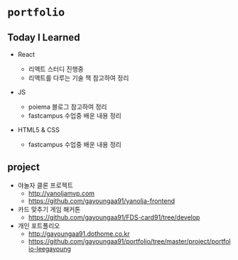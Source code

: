 # `portfolio`

## Today I Learned 
- React
  - 리액트 스터디 진행중
  - 리액트를 다루는 기술 책 참고하여 정리
  
- JS
  - poiema 블로그 참고하여 정리
  - fastcampus 수업중 배운 내용 정리
  
- HTML5 & CSS
  - fastcampus 수업중 배운 내용 정리


## project
- 야놀자 클론 프로젝트 
  -  http://yanoljamvp.com
  - https://github.com/gayoungaa91/yanolja-frontend 
- 카드 맞추기 게임 해커톤 
  - https://github.com/gayoungaa91/FDS-card91/tree/develop
- 개인 포트폴리오 
  - http://gayoungaa91.dothome.co.kr
  - https://github.com/gayoungaa91/portfolio/tree/master/project/portfolio-leegayoung
